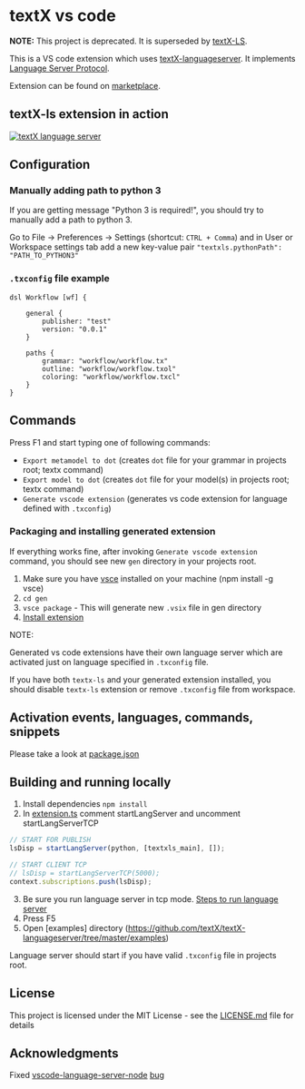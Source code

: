 # textX vs code

**NOTE:** This project is deprecated. It is superseded by [textX-LS](https://github.com/textX/textX-LS).

This is a VS code extension which uses [textX-languageserver](https://github.com/textX/textx-languageserver).
It implements [Language Server Protocol](https://github.com/Microsoft/language-server-protocol).

Extension can be found on [marketplace](https://marketplace.visualstudio.com/items?itemName=danixeee.textx-ls).

## textX-ls extension in action

[![textX language server](https://img.youtube.com/vi/vAP5c7pwWiY/0.jpg)](https://www.youtube.com/watch?v=vAP5c7pwWiY)

## Configuration

### Manually adding path to python 3

If you are getting message "Python 3 is required!", you should try to manually add a path to python 3.

Go to File -> Preferences -> Settings (shortcut: `CTRL + Comma`) and in User or Workspace settings tab add a new key-value pair `"textxls.pythonPath": "PATH_TO_PYTHON3"`

### `.txconfig` file example

```textx
dsl Workflow [wf] {

	general {
		publisher: "test"
		version: "0.0.1"
	}

	paths {
		grammar: "workflow/workflow.tx"
		outline: "workflow/workflow.txol"
		coloring: "workflow/workflow.txcl"
	}
}
```

## Commands

Press F1 and start typing one of following commands:

- `Export metamodel to dot` (creates `dot` file for your grammar in projects root; textx command)
- `Export model to dot` (creates `dot` file for your model(s) in projects root; textx command)
- `Generate vscode extension` (generates vs code extension for language defined with `.txconfig`)

### Packaging and installing generated extension

If everything works fine, after invoking `Generate vscode extension` command, you should see new `gen` directory in your projects root.

1. Make sure you have [vsce](https://www.npmjs.com/package/vsce) installed on your machine (npm install -g vsce)
2. `cd gen`
3. `vsce package` - This will generate new `.vsix` file in gen directory
4. [Install extension](https://code.visualstudio.com/docs/editor/extension-gallery#_install-from-a-vsix)

NOTE:

Generated vs code extensions have their own language server which are activated just on language specified in `.txconfig` file.

If you have both `textx-ls` and your generated extension installed, you should disable `textx-ls` extension or remove `.txconfig` file from workspace.

## Activation events, languages, commands, snippets

Please take a look at [package.json](https://github.com/textX/textX-vscode/blob/master/package.json)

## Building and running locally

1. Install dependencies `npm install`
2. In [extension.ts](https://github.com/textX/textX-vscode/blob/master/src/extension.ts) comment startLangServer and uncomment startLangServerTCP

```typescript
// START FOR PUBLISH
lsDisp = startLangServer(python, [textxls_main], []);

// START CLIENT TCP
// lsDisp = startLangServerTCP(5000);
context.subscriptions.push(lsDisp);
```

3. Be sure you run language server in tcp mode. [Steps to run language server](https://github.com/textX/textX-languageserver/blob/master/README.md)
4. Press F5
5. Open [examples] directory (https://github.com/textX/textX-languageserver/tree/master/examples)

Language server should start if you have valid `.txconfig` file in projects root.

## License

This project is licensed under the MIT License - see the [LICENSE.md](LICENSE.md) file for details

## Acknowledgments

Fixed [vscode-language-server-node](https://github.com/Microsoft/vscode-languageserver-node) [bug](https://github.com/Microsoft/vscode-languageserver-node/pull/284)
